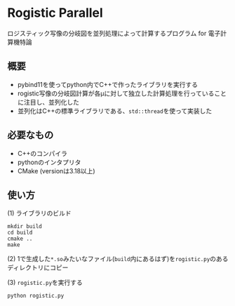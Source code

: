 # Rogistic Parallel
ロジスティック写像の分岐図を並列処理によって計算するプログラム for 電子計算機特論

## 概要
- pybind11を使ってpython内でC++で作ったライブラリを実行する
- rogistic写像の分岐図計算が各μに対して独立した計算処理を行っていることに注目し、並列化した
- 並列化はC++の標準ライブラリである、`std::thread`を使って実装した

## 必要なもの
- C++のコンパイラ
- pythonのインタプリタ
- CMake (versionは3.18以上)

## 使い方
(1) ライブラリのビルド
```
mkdir build
cd build
cmake ..
make
```

(2) 1で生成した`*.so`みたいなファイル(`build`内にあるはず)を`rogistic.py`のあるディレクトリにコピー

(3) `rogistic.py`を実行する
```
python rogistic.py
```
